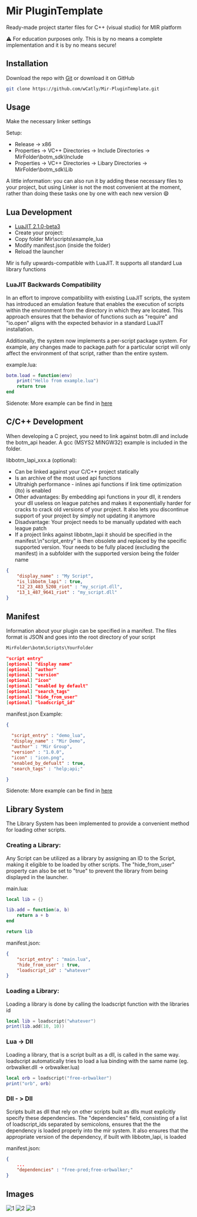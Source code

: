 # Mir PluginTemplate

Ready-made project starter files for C++ (visual studio) for MIR platform

⚠️ For education purposes only. This is by no means a complete implementation and it is by no means secure!

## Installation

Download the repo with [Git](https://git-scm.com/downloads) or download it on GitHub

```bash
git clone https://github.com/wCatly/Mir-PluginTemplate.git
```

## Usage
Make the necessary linker settings

Setup:
* Release -> x86
* Properties -> VC++ Directories -> Include Directories -> MirFolder\botm_sdk\Include
* Properties -> VC++ Directories -> Libary Directories -> MirFolder\botm_sdk\Lib

A little information: you can also run it by adding these necessary files to your project, but using Linker is not the most convenient at the moment, rather than doing these tasks one by one with each new version :smile:


## Lua Development
* [LuaJIT 2.1.0-beta3](http://luajit.org/)
* Create your project:
* Copy folder Mir\\scripts\\example_lua
* Modify manifest.json (inside the folder)
* Reload the launcher

Mir is fully upwards-compatible with LuaJIT. It supports all standard Lua library functions

### LuaJIT Backwards Compatibility

In an effort to improve compatibility with existing LuaJIT scripts, the system has introduced an emulation feature that enables the execution of scripts within the environment from the directory in which they are located. This approach ensures that the behavior of functions such as "require" and "io.open" aligns with the expected behavior in a standard LuaJIT installation.

Additionally, the system now implements a per-script package system. For example, any changes made to package.path for a particular script will only affect the environment of that script, rather than the entire system.

example.lua:
```lua
botm.load = function(env)
    print("Hello from example.lua")
    return true
end
```
Sidenote: More example can be find in [here](https://github.com/wCatly/Mir-PluginTemplate/tree/main/MirExample)

## C/C++ Development
When developing a C project, you need to link against botm.dll and include the botm_api header. A gcc (MSYS2 MINGW32) example is included in the folder.

libbotm_lapi_xxx.a (optional):
* Can be linked against your C/C++ project statically
* Is an archive of the most used api functions
* Ultrahigh performance - inlines api functions if link time optimization (lto) is enabled
* Other advantages: By embedding api functions in your dll, it renders your dll useless on league patches and makes it exponentially harder for cracks to crack old versions of your project. It also lets you discontinue support of your project by simply not updating it anymore
* Disadvantage: Your project needs to be manually updated with each league patch
* If a project links against libbotm_lapi it should be specified in the manifest.\n\"script_entry\" is then obsolete and replaced by the specific supported version. Your needs to be fully placed (excluding the manifest) in a subfolder with the supported version being the folder name

```json
{
    "display_name" : "My Script",
    "is_libbotm_lapi" : true,
    "12_23_483_5208_riot" : "my_script.dll",
    "13_1_487_9641_riot" : "my_script.dll"
}
```


## Manifest
Information about your plugin can be specified in a manifest.
The files format is JSON and goes into the root directory of your script

```bash
MirFolder\botm\Scripts\YourFolder
```


```json
"script entry"
[optional] "display name"
[optional] "author"
[optional] "version"
[optional] "icon"
[optional] "enabled by default"
[optional] "search_tags"
[optional] "hide_from_user"
[optional] "loadscript_id"
```
manifest.json Example:
```json
{
  
  "script_entry" : "demo_lua",
  "display_name" : "Mir Demo",
  "author" : "Mir Group",
  "version" : "1.0.0",
  "icon" : "icon.png",
  "enabled_by_defualt" : true,
  "search_tags" : "help;api;"

}
```
Sidenote: More example can be find in [here](https://github.com/wCatly/Mir-PluginTemplate/tree/main/MirExample)
## Library System
The Library System has been implemented to provide a convenient method for loading other scripts.

### Creating a Library: 
Any Script can be utilized as a library by assigning an ID to the Script, making it eligible to be loaded by other scripts. The "hide_from_user" property can also be set to "true" to prevent the library from being displayed in the launcher.

main.lua:
```lua
local lib = {}

lib.add = function(a, b)
    return a + b
end

return lib
```
manifest.json:
```json
{
    "script_entry" : "main.lua",
    "hide_from_user" : true,
    "loadscript_id" : "whatever"
}
```

### Loading a Library:
Loading a library is done by calling the loadscript function with the libraries id

```lua
local lib = loadscript("whatever")
print(lib.add(10, 10))
```
### Lua -> Dll
Loading a library, that is a script built as a dll, is called in the same way. loadscript automatically tries to load a lua binding with the same name (eg. orbwalker.dll -> orbwalker.lua)

```lua
local orb = loadscript("free-orbwalker")
print("orb", orb)
```
### Dll - > Dll
Scripts built as dll that rely on other scripts built as dlls must explicitly specify these dependencies. The "dependencies" field, consisting of a list of loadscript_ids separated by semicolons, ensures that the the dependency is loaded properly into the mir system. It also ensures that the appropriate version of the dependency, if built with libbotm_lapi, is loaded

manifest.json:
```json
{
    ...
    "dependencies" : "free-pred;free-orbwalker;"
}
```

## Images

![1](https://cdn.discordapp.com/attachments/1039895805621960744/1070021072528883842/image.png)
![2](https://cdn.discordapp.com/attachments/1039895805621960744/1070022612626964480/image.png)
![3](https://cdn.discordapp.com/attachments/1039895805621960744/1070021212186628136/image.png)
